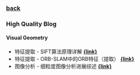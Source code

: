 ### [back](README.md)

### High Quality Blog

#### Visual Geometry
- 特征提取 - SIFT算法原理详解  [**{link}**](https://www.cnblogs.com/Alliswell-WP/p/SIFT.html)
- 特征提取 - ORB-SLAM中的ORB特征（提取）  [**{link}**](https://zhuanlan.zhihu.com/p/61738607)
- 图像分析 - 细粒度图像分析进展综述  [**{link}**](https://zhuanlan.zhihu.com/p/24738319)
